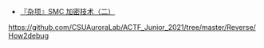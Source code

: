 - [『杂项』SMC 加密技术（二）](https://mp.weixin.qq.com/s/fJW9qUxedFStTHm7r1AADg)

https://github.com/CSUAuroraLab/ACTF_Junior_2021/tree/master/Reverse/How2debug